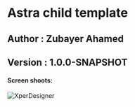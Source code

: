 # Astra child template
## Author : Zubayer Ahamed
## Version : 1.0.0-SNAPSHOT

#### Screen shoots: 
![XperDesigner](https://image.prntscr.com/image/4Qi0-re2QxWqbJTIdrisAQ.png)